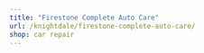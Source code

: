 ```yaml
---
title: "Firestone Complete Auto Care"
url: /knightdale/firestone-complete-auto-care/
shop: car repair
---
```


